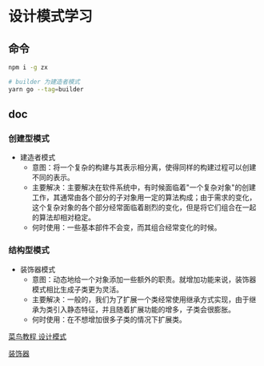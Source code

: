 # 设计模式学习

## 命令

``` bash
npm i -g zx
```

```bash
# builder 为建造者模式
yarn go --tag=builder
```

## doc

### 创建型模式

- 建造者模式
  - 意图：将一个复杂的构建与其表示相分离，使得同样的构建过程可以创建不同的表示。
  - 主要解决：主要解决在软件系统中，有时候面临着"一个复杂对象"的创建工作，其通常由各个部分的子对象用一定的算法构成；由于需求的变化，这个复杂对象的各个部分经常面临着剧烈的变化，但是将它们组合在一起的算法却相对稳定。
  - 何时使用：一些基本部件不会变，而其组合经常变化的时候。

### 结构型模式

- 装饰器模式
  - 意图：动态地给一个对象添加一些额外的职责。就增加功能来说，装饰器模式相比生成子类更为灵活。
  - 主要解决：一般的，我们为了扩展一个类经常使用继承方式实现，由于继承为类引入静态特征，并且随着扩展功能的增多，子类会很膨胀。
  - 何时使用：在不想增加很多子类的情况下扩展类。

[菜鸟教程 设计模式](https://www.runoob.com/design-pattern/design-pattern-tutorial.html)

[装饰器](https://www.bookstack.cn/read/es6-3rd/spilt.2.docs-decorator.md)
